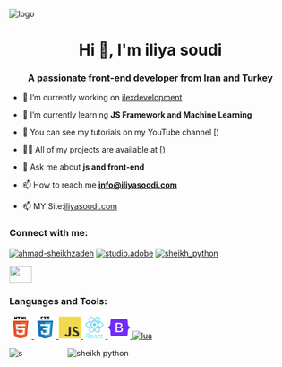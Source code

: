 ![logo](https://s8.uupload.ir/files/new_project_(54)_1v7l.png)
<h1 align="center">Hi 👋, I'm iliya soudi</h1>
<h3 align="center">A passionate front-end  developer from Iran and Turkey</h3>



- 🔭 I’m currently working on [ilexdevelopment]()

- 🌱 I’m currently learning **JS Framework and Machine Learning**

- 🤝 You can see my tutorials on my YouTube channel [)

- 👨‍💻 All of my projects are available at [)

- 💬 Ask me about **js and front-end**

- 📫 How to reach me **info@iliyasoodi.com**
- 📫 MY Site:[iliyasoodi.com]()

<h3 align="left">Connect with me:</h3>
<p align="left">
<a href="https://www.linkedin.com/in/iliya-soodi-00b632305?lipi=urn%3Ali%3Apage%3Ad_flagship3_profile_view_ba" target="blank"><img align="center" src="https://raw.githubusercontent.com/rahuldkjain/github-profile-readme-generator/master/src/images/icons/Social/linked-in-alt.svg" alt="ahmad-sheikhzadeh" height="30" width="40" /></a>
<a href="https://www.instagram.com/iliya_soudi/" target="blank"><img align="center" src="https://raw.githubusercontent.com/rahuldkjain/github-profile-readme-generator/master/src/images/icons/Social/instagram.svg" alt="studio.adobe" height="30" width="40" /></a>
<a href="" target="blank"><img align="center" src="https://raw.githubusercontent.com/rahuldkjain/github-profile-readme-generator/master/src/images/icons/Social/youtube.svg" alt="sheikh_python" height="30" width="40" /></a>
</p>
<a href="https://x.com/IliyaSoodi" target="blank"><img align="center" src="https://cdn.discordapp.com/attachments/902262379646177330/1274092157459894272/new-2023-twitter-logo-x-icon-design_1017-45418.png?ex=66c0fe49&is=66bfacc9&hm=3913731582eba97572544da6d5e01798f5b1d8752a17c10164278ea31ff24677&" alt="" height="30" width="40" /></a>
</p>

<h3 align="left">Languages and Tools:</h3>
<p align="left">
    <a href="https://www.w3.org/html/" target="_blank" rel="noreferrer">
        <img src="https://raw.githubusercontent.com/devicons/devicon/master/icons/html5/html5-original-wordmark.svg" alt="html5" width="40" height="40"/>
    </a>
    <a href="https://www.w3schools.com/css/" target="_blank" rel="noreferrer">
        <img src="https://raw.githubusercontent.com/devicons/devicon/master/icons/css3/css3-original-wordmark.svg" alt="css3" width="40" height="40"/>
    </a>
    <a href="https://www.javascript.com/" target="_blank" rel="noreferrer">
        <img src="https://raw.githubusercontent.com/devicons/devicon/master/icons/javascript/javascript-original.svg" alt="javascript" width="40" height="40"/>
    </a>
    <a href="https://reactjs.org/" target="_blank" rel="noreferrer">
        <img src="https://raw.githubusercontent.com/devicons/devicon/master/icons/react/react-original-wordmark.svg" alt="react" width="40" height="40"/>
    </a>
    <a href="https://getbootstrap.com/" target="_blank" rel="noreferrer">
        <img src="https://raw.githubusercontent.com/devicons/devicon/master/icons/bootstrap/bootstrap-plain.svg" alt="bootstrap" width="40" height="40"/>
    </a>
    <a href="https://www.lua.org/" target="_blank" rel="noreferrer">
        <img src="https://cdn.discordapp.com/attachments/902262379646177330/1274093768655507607/Lua-Logo.png?ex=66c0ffc9&is=66bfae49&hm=c255adc73738c15f466a50e6c2193f4024fc8de38296c5a5b2f24631f447fd83&" alt="lua" width="40" height="40"/>
    </a>
</p>


<img align="right" alt="sheikh python" width = "400" src ="https://www.gifcen.com/wp-content/uploads/2023/11/hacker-gif-8.gif">

<p><img align="left" src="https://github-readme-stats.vercel.app/api/top-langs?username=sheikh-python&show_icons=true&locale=en&layout=compact" alt="s" /></p>


<p><img align="center" src="https://github-readme-streak-stats.herokuapp.com/?user=sheikh-python&" alt="" /></p>
